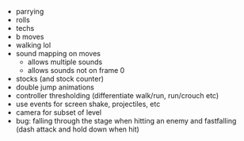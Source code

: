 - parrying
- rolls
- techs
- b moves 
- walking lol
- sound mapping on moves 
  - allows multiple sounds
  - allows sounds not on frame 0
- stocks (and stock counter)
- double jump animations
- controller thresholding (differentiate walk/run, run/crouch etc)
- use events for screen shake, projectiles, etc
- camera for subset of level 
- bug: falling through the stage when hitting an enemy and fastfalling (dash attack and hold down when hit)